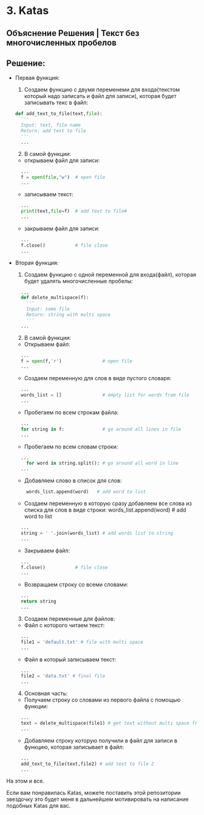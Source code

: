 # 3. Katas

## Объяснение Решения | Текст без многочисленных пробелов

## Решение:
- Первая функция:
  1. Создаем функцию с двумя переменеми для входа(текстом который надо записать и файл для записи), которая будет записывать текс в файл:
  ```python
  def add_text_to_file(text,file):
    '''
    Input: text, file name
    Return: add text to file
    '''
    ...
  ```

  2. В самой функции:
    - открываем файл для записи:
    ```python
      ...
      f = open(file,"w")  # open file
      ...
    ```
    - записываем текст:
    ```python
      ...
      print(text,file=f)  # add text to file#
      ...
    ```
    - закрываем файл для записи:
  ```python
    ...
    f.close()           # file close
    ...
  ```
- Вторая функция:
  1. Создаем функцию с одной переменной для входа(файл), которая будет удалять многочисленные пробелы:
  ```python
    ...
    def delete_multispace(f):
      '''
      Input: some file
      Return: string with multi space
      '''
    ...
  ```
  2. В самой функции:
    - Открываем файл:
    ```python
      ...
      f = open(f,'r')               # open file
      ...
    ```
    - Создаем переменную для слов в виде пустого словаря:
    ```python
      ...
      words_list = []               # empty list for words from file
      ...
    ```
    - Пробегаем по всем строкам файла:
    ```python
      ...
      for string in f:              # go around all lines in file
      ...
    ```
    - Пробегаем по всем словам строки:
    ```python
      ...
        for word in string.split(): # go around all word in line
      ...
    ```
    - Добавляем слово в список для слов:
    ```python
        words_list.append(word)   # add word to list
    ```    
    - Создаем переменную в которую сразу добавляем все слова из списка для слов в виде строки:
    words_list.append(word)   # add word to list
    ```python
      ...
      string = ' '.join(words_list) # add words list to string
      ...
    ```
    - Закрываем файл:
    ```python
      ...
      f.close()           # file close
      ...
    ```
    - Возвращаем строку со всеми словами:
    ```python
      ...
      return string
      ...
    ```

  3. Создаем переменные для файлов:
   - Файл с которого читаем текст:
   ```python
     ...
     file1 = 'default.txt' # file with multi space
     ...
   ```
   - Файл в который записываем текст:
   ```python
     ...
     file2 = 'data.txt' # final file
     ...
   ```

  4. Основная часть:
   - Получаем строку со словами из первого файла с помощью функции:
   ```python
     ...
     text = delete_multispace(file1) # get text without multi space from file1
     ...
   ```
   - Добавляем строку которую получили в файл для записи в функцию, которая записывает в файл:
   ```python
     ...
     add_text_to_file(text,file2) # add text to file 2
     ...
   ```

На этом и все.

Если вам понравилась Katas, можете поставить этой репозитории звездочку это будет меня в дальнейшем мотивировать на написание подобных Katas для вас.
